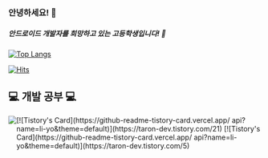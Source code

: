 ### 안녕하세요! 👋
##### 안드로이드 개발자를 희망하고 있는 고등학생입니다! 🏫
[![Top Langs](https://github-readme-stats.vercel.app/api/top-langs/?username=Taron8530)](https://github.com/anuraghazra/github-readme-stats)

[![Hits](https://hits.seeyoufarm.com/api/count/incr/badge.svg?url=https%3A%2F%2Fgithub.com%2FTaron8530&count_bg=%2379C83D&title_bg=%23555555&icon=&icon_color=%23E7E7E7&title=hits&edge_flat=false)](https://hits.seeyoufarm.com)

## 💻 개발 공부  💻
<div style="display:flex; flex-direction:row;">
    <a href="https://taron-dev.tistory.com">
        <img src="https://img.shields.io/badge/
        Tistory-000000?style=for-the-badge&logo=Tistory&logoColor=white"> 
    </a>
[![Tistory's Card](https://github-readme-tistory-card.vercel.app/
api?name=li-yo&theme=default)](https://taron-dev.tistory.com/21)
  [![Tistory's Card](https://github-readme-tistory-card.vercel.app/
api?name=li-yo&theme=default)](https://taron-dev.tistory.com/5)
</div><br>
